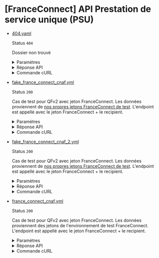 # [FranceConnect] API Prestation de service unique (PSU)
* [404.yaml](404.yaml)

  Status `404`

  Dossier non trouvé

  <details><summary>Paramètres</summary>
  <p>

  ```json
  {
    "nomNaissance": "LEFEBVRE",
    "codeCogInseeCommuneNaissance": "00404",
    "codeCogInseePaysNaissance": "99100",
    "sexeEtatCivil": "F"
  }
  ```

  </p>
  </details>

  <details><summary>Réponse API</summary>
  <p>

  ```json
  {
    "errors": [
      {
        "code": "37003",
        "title": "Dossier allocataire absent CNAV",
        "detail": "Le dossier allocataire n'a pas été trouvé auprès de la CNAV.",
        "source": null,
        "meta": {
          "provider": "CNAV"
        }
      }
    ]
  }
  ```

  </p>
  </details>

  <details><summary>Commande cURL</summary>
  <p>

  ```bash
  curl -H "Authorization: Bearer $token_france_connect" --url "https://staging.particulier.api.gouv.fr/v3/dss/participation_familial_psu/france_connect?recipient=13002526500013"
  ```

  </p>
  </details>
* [fake_france_connect_cnaf.yml](fake_france_connect_cnaf.yml)

  Status `200`

  Cas de test pour QFv2 avec jeton FranceConnect.
Les données proviennent de [nos propres jetons FranceConnect de test](../france_connect/cnaf_qfv2.yml).
L'endpoint est appellé avec le jeton FranceConnect + le recipient.

  <details><summary>Paramètres</summary>
  <p>

  ```json
  {
    "prenoms": [
      "Georges"
    ],
    "nomNaissance": "CNAF",
    "nomUsage": "MARTIN",
    "anneeDateNaissance": 2002,
    "moisDateNaissance": 1,
    "jourDateNaissance": 1,
    "sexeEtatCivil": "M",
    "codeCogInseeCommuneNaissance": "75002",
    "codeCogInseePaysNaissance": "99100"
  }
  ```

  </p>
  </details>

  <details><summary>Réponse API</summary>
  <p>

  ```json
  {
    "data": {
      "allocataires": [
        {
          "nom_naissance": "CNAF",
          "nom_usage": "MARTIN",
          "prenoms": "Georges",
          "date_naissance": "1975-02-18",
          "sexe": "M",
          "code_cog_insee_commune_naissance": "75111"
        }
      ],
      "enfants": [
        {
          "nom_naissance": "CNAF",
          "nom_usage": null,
          "prenoms": "Loic Thierry Simon",
          "date_naissance": "2004-01-20",
          "sexe": "M",
          "code_cog_insee_commune_naissance": "75111"
        },
        {
          "nom_naissance": "CNAF",
          "nom_usage": null,
          "prenoms": "Schildegonde Gertrude Gontrand",
          "date_naissance": "200&-04-23",
          "sexe": "F",
          "code_cog_insee_commune_naissance": "75111"
        }
      ],
      "adresse": {
        "destinataire": "Madame Angela Claire Louise DUBOIS",
        "complement_information": null,
        "complement_information_geographique": null,
        "numero_libelle_voie": "24 avenue de rivoli",
        "lieu_dit": null,
        "code_postal_ville": "75002",
        "pays": "FRANCE"
      },
      "parametres_calcul_psu": {
        "nombre_enfants_a_charge": 2,
        "nombre_enfants_beneficiaire_AEEH": 1,
        "base_ressources_annuelles": {
          "valeur": 16123,
          "annee_calcul": 2024
        }
      }
    },
    "links": {
    },
    "meta": {
    }
  }
  ```

  </p>
  </details>

  <details><summary>Commande cURL</summary>
  <p>

  ```bash
  curl -H "Authorization: Bearer $token_france_connect" --url "https://staging.particulier.api.gouv.fr/v3/dss/participation_familial_psu/france_connect?recipient=13002526500013"
  ```

  </p>
  </details>
* [fake_france_connect_cnaf_2.yml](fake_france_connect_cnaf_2.yml)

  Status `200`

  Cas de test pour QFv2 avec jeton FranceConnect.
Les données proviennent de [nos propres jetons FranceConnect de test](../france_connect/cnaf_qfv2.yml).
L'endpoint est appellé avec le jeton FranceConnect + le recipient.

  <details><summary>Paramètres</summary>
  <p>

  ```json
  {
    "prenoms": [
      "Thomas"
    ],
    "nomNaissance": "Delatour",
    "nomUsage": "Delamouette",
    "anneeDateNaissance": 1994,
    "moisDateNaissance": 4,
    "jourDateNaissance": 16,
    "sexeEtatCivil": "M",
    "codeCogInseeCommuneNaissance": "75111",
    "codeCogInseePaysNaissance": "99100"
  }
  ```

  </p>
  </details>

  <details><summary>Réponse API</summary>
  <p>

  ```json
  {
    "data": {
      "allocataires": [
        {
          "nom_naissance": "CNAF",
          "nom_usage": "MARTIN",
          "prenoms": "Georges",
          "date_naissance": "1975-02-18",
          "sexe": "M",
          "code_cog_insee_commune_naissance": "75111"
        }
      ],
      "enfants": [
        {
          "nom_naissance": "CNAF",
          "nom_usage": null,
          "prenoms": "Loic Thierry Simon",
          "date_naissance": "2004-01-20",
          "sexe": "M",
          "code_cog_insee_commune_naissance": "75111"
        },
        {
          "nom_naissance": "CNAF",
          "nom_usage": null,
          "prenoms": "Schildegonde Gertrude Gontrand",
          "date_naissance": "200&-04-23",
          "sexe": "F",
          "code_cog_insee_commune_naissance": "75111"
        }
      ],
      "adresse": {
        "destinataire": "Madame Angela Claire Louise DUBOIS",
        "complement_information": null,
        "complement_information_geographique": null,
        "numero_libelle_voie": "24 avenue de rivoli",
        "lieu_dit": null,
        "code_postal_ville": "75002",
        "pays": "FRANCE"
      },
      "parametres_calcul_psu": {
        "nombre_enfants_a_charge": 2,
        "nombre_enfants_beneficiaire_AEEH": 1,
        "base_ressources_annuelles": {
          "valeur": 16123,
          "annee_calcul": 2024
        }
      }
    },
    "links": {
    },
    "meta": {
    }
  }
  ```

  </p>
  </details>

  <details><summary>Commande cURL</summary>
  <p>

  ```bash
  curl -H "Authorization: Bearer $token_france_connect" --url "https://staging.particulier.api.gouv.fr/v3/dss/participation_familial_psu/france_connect?recipient=13002526500013"
  ```

  </p>
  </details>
* [france_connect_cnaf.yml](france_connect_cnaf.yml)

  Status `200`

  Cas de test pour QFv2 avec jeton FranceConnect.
Les données proviennent des jetons de l'environnement de test FranceConnect.
L'endpoint est appellé avec le jeton FranceConnect + le recipient.

  <details><summary>Paramètres</summary>
  <p>

  ```json
  {
    "prenoms": [
      "Angela",
      "Claire",
      "Louise"
    ],
    "nomNaissance": "DUBOIS",
    "anneeDateNaissance": 1962,
    "moisDateNaissance": 8,
    "jourDateNaissance": 24,
    "sexeEtatCivil": "F",
    "codeCogInseeCommuneNaissance": "75107",
    "codeCogInseePaysNaissance": "99100"
  }
  ```

  </p>
  </details>

  <details><summary>Réponse API</summary>
  <p>

  ```json
  {
    "data": {
      "allocataires": [
        {
          "nom_naissance": "DUBOIS",
          "nom_usage": null,
          "prenoms": "Angela Claire Louise",
          "date_naissance": "1988-01-20",
          "sexe": "F",
          "code_cog_insee_commune_naissance": "75111"
        }
      ],
      "enfants": [
        {
          "nom_naissance": "DUBOIS",
          "nom_usage": null,
          "prenoms": "Loic Thierry Simon",
          "date_naissance": "2004-01-20",
          "sexe": "M",
          "code_cog_insee_commune_naissance": "75111"
        }
      ],
      "adresse": {
        "destinataire": "Madame Angela Claire Louise DUBOIS",
        "complement_information": null,
        "complement_information_geographique": null,
        "numero_libelle_voie": "24 avenue de rivoli",
        "lieu_dit": null,
        "code_postal_ville": "75002",
        "pays": "FRANCE"
      },
      "parametres_calcul_psu": {
        "nombre_enfants_a_charge": 1,
        "nombre_enfants_beneficiaire_AEEH": 1,
        "base_ressources_annuelles": {
          "valeur": 98342,
          "annee_calcul": 2024
        }
      }
    },
    "links": {
    },
    "meta": {
    }
  }
  ```

  </p>
  </details>

  <details><summary>Commande cURL</summary>
  <p>

  ```bash
  curl -H "Authorization: Bearer $token_france_connect" --url "https://staging.particulier.api.gouv.fr/v3/dss/participation_familial_psu/france_connect?recipient=13002526500013"
  ```

  </p>
  </details>
